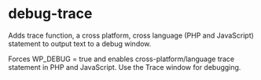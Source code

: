 # debug-trace
Adds trace function, a cross platform, cross language (PHP and JavaScript) statement to output text to a debug window.

Forces WP_DEBUG = true and enables cross-platform/language trace statement in PHP and JavaScript. Use the Trace window for debugging.
